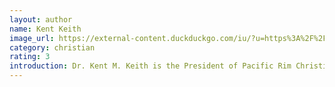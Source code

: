 ```yaml
---
layout: author
name: Kent Keith
image_url: https://external-content.duckduckgo.com/iu/?u=https%3A%2F%2Fwww.paradoxicalchristians.com%2Fimages%2FKentKeith.jpg&f=1&nofb=1
category: christian
rating: 3
introduction: Dr. Kent M. Keith is the President of Pacific Rim Christian University in Honolulu. Dr. Keith is known nationally and internationally as the author of the Paradoxical Commandments, which he wrote and published in 1968 in a booklet for student leaders. His book, Anyway - The Paradoxical Commandments was published by G. P. Putnam's Sons in April 2002, and became a national bestseller. 
---
```

